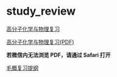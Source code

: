 # study_review
[高分子化学与物理复习](高分子复习.md)

[高分子化学与物理复习(PDF)](https://github.com/Mijjj/study_review/raw/master/%E9%AB%98%E5%88%86%E5%AD%90%E5%A4%8D%E4%B9%A0.pdf)

**若微信内无法浏览 PDF，请通过 Safari 打开**

[毛概复习提纲](毛概复习提纲.md)
